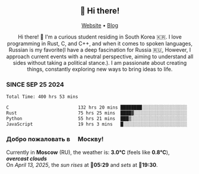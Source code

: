 <h2 align="center">👋 Hi there!</h2>
<p align="center">
  <a href="https://urdekcah.ru">Website</a> •
  <a href="https://urdekcah.blog">Blog</a>
</p>

<p align="center">
  Hi there! 👋 I'm a curious student residing in South Korea 🇰🇷. I love programming in Rust, C, and C++, and when it comes to spoken languages, Russian is my favorite(I have a deep fascination for Russia 🇷🇺, However, I approach current events with a neutral perspective, aiming to understand all sides without taking a political stance.). I am passionate about creating things, constantly exploring new ways to bring ideas to life.
</p>

### SINCE SEP 25 2024
<!--START_SECTION:waka-->
<!--LAST_WAKA_UPDATE:2025-04-12 18:08:08-->
```txt
Total Time: 400 hrs 53 mins

C                          132 hrs 20 mins ████████░░░░░░░░░░░░░░░░░   32.12 %
Rust                       75 hrs 25 mins  ████▓░░░░░░░░░░░░░░░░░░░░   18.30 %
Python                     55 hrs 21 mins  ███▒░░░░░░░░░░░░░░░░░░░░░   13.43 %
JavaScript                 19 hrs 3 mins   █░░░░░░░░░░░░░░░░░░░░░░░░   04.62 %
```
<!--END_SECTION:waka-->

<h3>Добро пожаловать в <img src="https://cdn-icons-png.flaticon.com/512/197/197408.png" width="13"/> Москву!</h3>

<!--START_SECTION:weather:moscow-->
<!--LAST_WEATHER_UPDATE:2025-04-13 06:09:09-->
Currently in **Moscow** (RU), the weather is: **3.0°C** (feels like **0.8°C**), ***overcast clouds***<br/>
On *April 13, 2025*, the *sun rises* at 🌅**05:29** and *sets* at 🌇**19:30**.
<!--END_SECTION:weather-->
